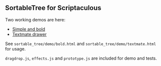 ## SortableTree for Scriptaculous

Two working demos are here: 

* [Simple and bold](http://files.artweb-design.de/javascript/scriptaculous-sortabletree/sortable_tree/demo/bold.html)
* [Textmate drawer](http://files.artweb-design.de/javascript/scriptaculous-sortabletree/sortable_tree/demo/textmate.html)

See `sortable_tree/demo/bold.html` and `sortable_tree/demo/textmate.html` for usage.

`dragdrop.js`, `effects.js` and `prototype.js` are included for demo and tests.

